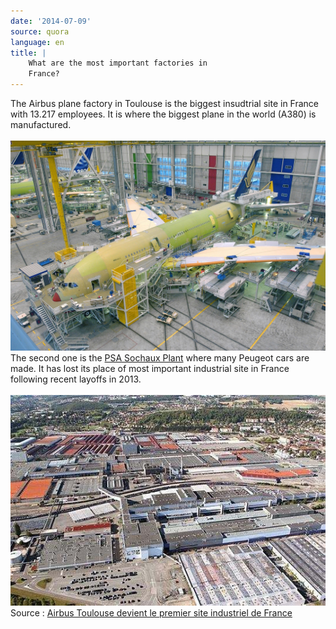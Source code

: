 ```yaml
---
date: '2014-07-09'
source: quora
language: en
title: |
    What are the most important factories in
    France?
---
```


The Airbus plane factory in Toulouse is the biggest insudtrial site in
France with 13.217 employees. It is where the biggest plane in the world
(A380) is manufactured.\
\
![](./img/main-qimg-bae78ae714126d5a6f86d33aed08c532-c.png)\
The second one is the [PSA Sochaux
Plant](http://en.wikipedia.org/wiki/PSA_Sochaux_Plant) where many
Peugeot cars are made. It has lost its place of most important
industrial site in France following recent layoffs in 2013.\
\
![](./img/main-qimg-f733b0d86fc4aded16362ba575e82341-c.png)\
Source : [Airbus Toulouse devient le premier site industriel de
France](http://www.lefigaro.fr/conjoncture/2013/07/17/20002-20130717ARTFIG00273-airbus-toulouse-devient-le-premier-site-industriel-de-france.php)
